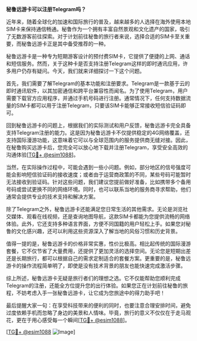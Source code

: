 **秘鲁远游卡可以注册Telegram吗？**

近年来，随着全球化的加速和国际旅行的普及，越来越多的人选择在海外使用本地SIM卡来保持通信畅通。秘鲁作为一个拥有丰富自然景观和文化遗产的国家，吸引了无数游客前往探索。对于计划前往秘鲁的旅行者来说，选择合适的SIM卡至关重要，而秘鲁远游卡正是其中备受推荐的一种。

秘鲁远游卡是一种专为短期游客设计的预付费SIM卡，它提供了便捷的上网、通话和短信服务。然而，关于这种卡是否支持注册Telegram这样的即时通讯应用，许多用户仍存有疑问。今天，我们就来详细探讨一下这个问题。

首先，我们需要了解Telegram的基本功能和注册要求。Telegram是一款基于云的即时通讯软件，以其加密通信和跨平台兼容性而闻名。为了使用Telegram，用户需要下载官方应用程序，并通过手机号码进行注册。通常情况下，任何支持数据流量的SIM卡都可以用于注册Telegram，只要该SIM卡能够正常接收短信验证码即可。

回到秘鲁远游卡的问题上，根据我们的实际测试和用户反馈，秘鲁远游卡完全具备支持Telegram注册的能力。这是因为秘鲁远游卡不仅提供稳定的4G网络覆盖，还支持国际漫游功能，这意味着它可以与全球范围内的服务提供商无缝对接。因此，在秘鲁购买远游卡后，您完全可以放心地下载并注册Telegram，享受安全高效的沟通体验[[TG💪+ @esim1088](https://t.me/s/esim1088)]。

当然，在实际操作过程中，可能会遇到一些小问题。例如，部分地区的信号强度可能会影响短信验证码的接收速度；或者由于运营商政策的不同，某些号码可能暂时无法接收到验证码。针对这些问题，我们建议您提前做好准备，比如携带多个备用号码或尝试更换不同的网络环境。同时，也可以联系当地的服务商寻求帮助，他们通常会提供专业的技术支持和解决方案。

除了Telegram之外，秘鲁远游卡还能满足您日常生活的其他需求。无论是浏览社交媒体、观看在线视频，还是查询地图导航，这款SIM卡都能为您提供流畅的网络体验。此外，它还支持多种语言界面，方便不同国籍的用户轻松上手。如果您对秘鲁的文化感兴趣，还可以利用这些资源深入了解当地的风俗习惯和历史背景。

值得一提的是，秘鲁远游卡的价格非常实惠，性价比极高。相比起传统的国际漫游套餐，它不仅节省了大量费用，还提供了更加灵活的选择空间。无论您是短期出差还是长期旅行，都可以根据自己的需求定制适合的套餐方案。更重要的是，秘鲁远游卡的操作流程简单明了，即使是没有技术背景的朋友也能快速完成激活步骤。

综上所述，秘鲁远游卡无疑是旅行者们的理想之选。它不仅能帮助您顺利完成Telegram的注册，还能全方位提升您的出行体验。如果您正在计划前往秘鲁的旅程，不妨考虑入手一张秘鲁远游卡，让它成为您旅途中的得力助手吧！

最后提醒大家一句：在享受科技带来的便利的同时，也要注意合理安排时间，避免过度依赖手机而忽略了身边的美景和人情味。毕竟，旅行的意义不仅仅在于走马观花，更在于用心感受每一个瞬间[[TG💪+ @esim1088](https://t.me/s/esim1088)]。

[[TG💪+ @esim1088](https://t.me/s/esim1088) ![Image](https://i.postimg.cc/4NQfJmqS/Snipaste-2025-05-13-00-14-12.png)]